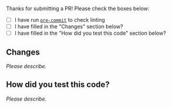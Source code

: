 Thanks for submitting a PR! Please check the boxes below:

- [ ] I have run [`pre-commit`](https://docs.flagsmith.com/platform/contributing#pre-commit) to check linting
- [ ] I have filled in the "Changes" section below?
- [ ] I have filled in the "How did you test this code" section below?

## Changes

_Please describe._

## How did you test this code?

<!-- If the answer is manually, please include a quick step-by-step on how to test this PR. -->

_Please describe._
